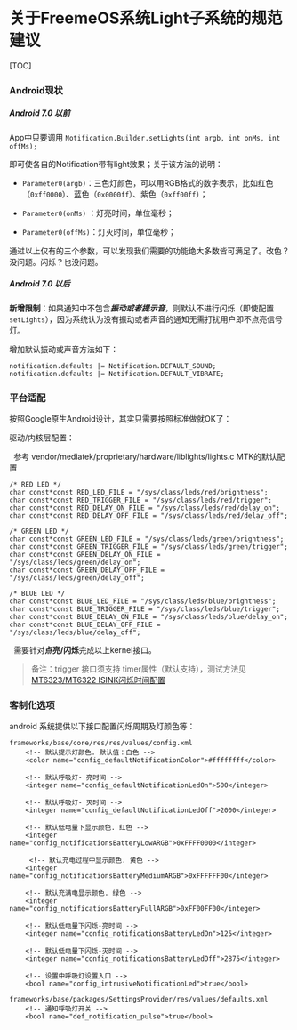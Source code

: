 # 关于FreemeOS系统Light子系统的规范建议

[TOC]

### Android现状

##### Android 7.0 以前

App中只要调用 `Notification.Builder.setLights(int argb, int onMs, int offMs);` 

即可使各自的Notification带有light效果；关于该方法的说明：

- `Parameter0(argb)`：三色灯颜色，可以用RGB格式的数字表示，比如红色（`0xff0000`）、蓝色（`0x0000ff`）、紫色（`0xff00ff`）；


- `Parameter0(onMs)` ：灯亮时间，单位毫秒；


- `Parameter0(offMs)`：灯灭时间，单位毫秒；

通过以上仅有的三个参数，可以发现我们需要的功能绝大多数皆可满足了。改色？没问题。闪烁？也没问题。

##### Android 7.0 以后

**新增限制**：如果通知中不包含***振动或者提示音***，则默认不进行闪烁（即使配置`setLights`），因为系统认为没有振动或者声音的通知无需打扰用户即不点亮信号灯。

增加默认振动或声音方法如下：

```
notification.defaults |= Notification.DEFAULT_SOUND;
notification.defaults |= Notification.DEFAULT_VIBRATE;
```

### 平台适配

按照Google原生Android设计，其实只需要按照标准做就OK了：

驱动/内核层配置：

  参考 vendor/mediatek/proprietary/hardware/liblights/lights.c MTK的默认配置

```
/* RED LED */
char const*const RED_LED_FILE = "/sys/class/leds/red/brightness";
char const*const RED_TRIGGER_FILE = "/sys/class/leds/red/trigger";
char const*const RED_DELAY_ON_FILE = "/sys/class/leds/red/delay_on";
char const*const RED_DELAY_OFF_FILE = "/sys/class/leds/red/delay_off";

/* GREEN LED */
char const*const GREEN_LED_FILE = "/sys/class/leds/green/brightness";
char const*const GREEN_TRIGGER_FILE = "/sys/class/leds/green/trigger";
char const*const GREEN_DELAY_ON_FILE = "/sys/class/leds/green/delay_on";
char const*const GREEN_DELAY_OFF_FILE = "/sys/class/leds/green/delay_off";

/* BLUE LED */
char const*const BLUE_LED_FILE = "/sys/class/leds/blue/brightness";
char const*const BLUE_TRIGGER_FILE = "/sys/class/leds/blue/trigger";
char const*const BLUE_DELAY_ON_FILE = "/sys/class/leds/blue/delay_on";
char const*const BLUE_DELAY_OFF_FILE = "/sys/class/leds/blue/delay_off";
```

  需要针对**点亮/闪烁**完成以上kernel接口。

> 备注：trigger 接口须支持 timer属性（默认支持），测试方法见 [MT6323/MT6322 ISINK闪烁时间配置](https://onlinesso.mediatek.com/FAQ#/SW/FAQ11519)

### 客制化选项

android 系统提供以下接口配置闪烁周期及灯颜色等：

```
frameworks/base/core/res/res/values/config.xml
	<!-- 默认提示灯颜色. 默认值：白色 -->
    <color name="config_defaultNotificationColor">#ffffffff</color>

    <!-- 默认呼吸灯- 亮时间 -->
    <integer name="config_defaultNotificationLedOn">500</integer>

    <!-- 默认呼吸灯- 灭时间 -->
    <integer name="config_defaultNotificationLedOff">2000</integer>

    <!-- 默认低电量下显示颜色. 红色 -->
    <integer name="config_notificationsBatteryLowARGB">0xFFFF0000</integer>

     <!-- 默认充电过程中显示颜色. 黄色 -->
    <integer name="config_notificationsBatteryMediumARGB">0xFFFFFF00</integer>

    <!-- 默认充满电显示颜色. 绿色 -->
    <integer name="config_notificationsBatteryFullARGB">0xFF00FF00</integer>

    <!-- 默认低电量下闪烁-亮时间 -->
    <integer name="config_notificationsBatteryLedOn">125</integer>

    <!-- 默认低电量下闪烁-灭时间 -->
    <integer name="config_notificationsBatteryLedOff">2875</integer>

    <!-- 设置中呼吸灯设置入口 -->
    <bool name="config_intrusiveNotificationLed">true</bool>

frameworks/base/packages/SettingsProvider/res/values/defaults.xml
	<!-- 通知呼吸灯开关 -->
	<bool name="def_notification_pulse">true</bool>
```